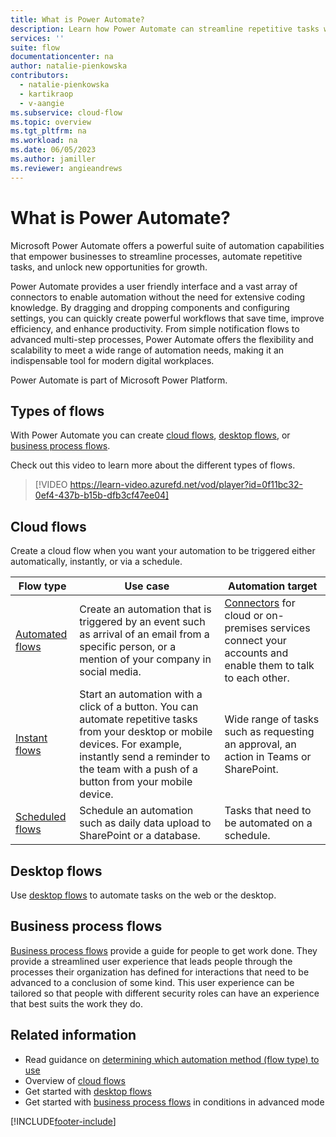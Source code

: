 ```yaml
---
title: What is Power Automate?
description: Learn how Power Automate can streamline repetitive tasks with cloud, desktop, and business process flows.
services: ''
suite: flow
documentationcenter: na
author: natalie-pienkowska
contributors:
  - natalie-pienkowska
  - kartikraop
  - v-aangie
ms.subservice: cloud-flow
ms.topic: overview
ms.tgt_pltfrm: na
ms.workload: na
ms.date: 06/05/2023
ms.author: jamiller
ms.reviewer: angieandrews
---
```


# What is Power Automate?

Microsoft Power Automate offers a powerful suite of automation capabilities that empower businesses to streamline processes, automate repetitive tasks, and unlock new opportunities for growth.

Power Automate provides a user friendly interface and a vast array of connectors to enable automation without the need for extensive coding knowledge. By dragging and dropping components and configuring settings, you can quickly create powerful workflows that save time, improve efficiency, and enhance productivity. From simple notification flows to advanced multi-step processes, Power Automate offers the flexibility and scalability to meet a wide range of automation needs, making it an indispensable tool for modern digital workplaces.

Power Automate is part of Microsoft Power Platform. 

## Types of flows

With Power Automate you can create [cloud flows](#cloud-flows), [desktop flows](#desktop-flows), or [business process flows](#business-process-flows).

Check out this video to learn more about the different types of flows.

>[!VIDEO https://learn-video.azurefd.net/vod/player?id=0f11bc32-0ef4-437b-b15b-dfb3cf47ee04]

## Cloud flows

Create a cloud flow when you want your automation to be triggered either automatically, instantly, or via a schedule.

| **Flow type**      | **Use case**       | **Automation target**     |
|--------------------|--------------------|---------------------------|
| [Automated flows](get-started-logic-flow.md)                 | Create an automation that is triggered by an event such as arrival of an email from a specific person, or a mention of your company in social media.| [Connectors](/connectors/) for cloud or on-premises services connect your accounts and enable them to talk to each other. |
| [Instant flows](./mobile/mobile-create-flow.md)   | Start an automation with a click of a button. You can automate repetitive tasks from your desktop or mobile devices. For example, instantly send a reminder to the team with a push of a button from your mobile device.     |     Wide range of tasks such as requesting an approval, an action in Teams or SharePoint.       |
| [Scheduled flows](run-scheduled-tasks.md)                    | Schedule an automation such as daily data upload to SharePoint or a database.             |Tasks that need to be automated on a schedule.         |

## Desktop flows

Use [desktop flows](./desktop-flows/introduction.md) to automate tasks on the web or the desktop.

## Business process flows

[Business process flows](business-process-flows-overview.md) provide a guide for people to get work done. They provide a streamlined user experience that leads people through the processes their organization has defined for interactions that need to be advanced to a conclusion of some kind. This user experience can be tailored so that people with different security roles can have an experience that best suits the work they do.

## Related information

- Read guidance on [determining which automation method (flow type) to use](./guidance/planning/determine-automation-methods.md)
- Overview of [cloud flows](overview-cloud.md)
- Get started with [desktop flows](./desktop-flows/introduction.md)
- Get started with [business process flows](business-process-flows-overview.md) in conditions in advanced mode

[!INCLUDE[footer-include](includes/footer-banner.md)]
